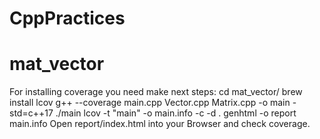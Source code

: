 # CppPractices
 
# mat_vector
For installing coverage you need make next steps:
 cd mat_vector/
 brew install lcov
 g++ --coverage main.cpp Vector.cpp Matrix.cpp -o main -std=c++17
 ./main
 lcov -t "main" -o main.info -c -d .
 genhtml -o report main.info
Open report/index.html into your Browser and check coverage.
 
 

